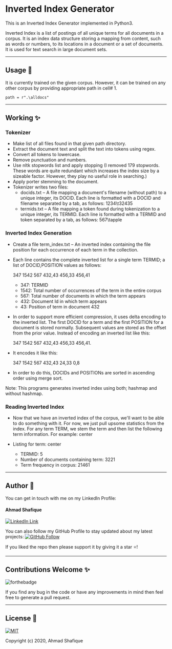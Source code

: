 <h1>Inverted Index Generator</h1>

<p>
  This is an Inverted Index Generator implemented in Python3. 

  Inverted Index is a list of postings of all unique terms for all documents in a corpus. It is an index data structure storing a mapping from content, such as words or numbers, to its locations in a document or a set of documents. It is used for text search in large document sets.
</p>

<hr>

## Usage 🔧

It is currently trained on the given corpus. However, it can be trained on any other corpus by providing appropriate path in cell# 1. 

```
path = r".\alldocs"
```

<hr>

## Working ✨

### Tokenizer

- Make list of all files found in that given path directory.
- Extract the document text and split the text into tokens using regex.
- Convert all tokens to lowercase.
- Remove punctuation and numbers.
- Use nltk stopwords list and apply stopping (I removed 179 stopwords. These words are quite redundant which increases the index size by a sizeable factor. However, they play no useful role in searching.)
- Apply porter stemming to the document.
- Tokenizer writes two files:
  - docids.txt – A file mapping a document's filename (without path) to a unique integer, its DOCID. Each line is formatted with a DOCID and filename separated by a tab, as follows: 1234\t32435
  - termids.txt – A file mapping a token found during tokenization to a unique integer, its TERMID. Each line is formatted with a TERMID and token separated by a tab, as follows: 567\tapple

### Inverted Index Generation

- Create a file term_index.txt – An inverted index containing the file position for each occurrence of each term in the collection. 
- Each line contains the complete inverted list for a single term TERMID; a list of DOCID,POSITION values as follows:
  
  347 1542 567 432,43 456,33 456,41
  - 347: TERMID
  - 1542: Total number of occurrences of the term in the entire corpus
  - 567: Total number of documents in which the term appears
  - 432: Document Id in which term appears
  - 43: Position of term in document 432

- In order to support more efficient compression, it uses delta encoding to the inverted list. The first DOCID for a term and the first POSITION for a document is stored normally. Subsequent values are stored as the offset from the prior value. Instead of encoding an inverted list like this:

  347 1542 567 432,43 456,33 456,41.

- It encodes it like this:

  347 1542 567 432,43 24,33 0,8

- In order to do this, DOCIDs and POSITIONs are sorted in ascending order using merge sort.

Note: This programs generates inverted index using both; hashmap and without hashmap.

### Reading Inverted Index

- Now that we have an inverted index of the corpus, we'll want to be able to do something with it. For now, we just pull upsome statistics from the index. For any term TERM, we stem the term and then list the following term information. For example: center

- Listing for term: center
  - TERMID: 5
  - Number of documents containing term: 3221
  - Term frequency in corpus: 21461

<hr>

## Author 👋

You can get in touch with me on my LinkedIn Profile:

#### Ahmad Shafique

[![LinkedIn Link](https://img.shields.io/badge/Connect-ahmadshafique-blue.svg?logo=linkedin&longCache=true&style=social&label=Connect)](https://www.linkedin.com/in/ahmad-shafique)

You can also follow my GitHub Profile to stay updated about my latest projects: [![GitHub Follow](https://img.shields.io/badge/Connect-ahmadshafique-blue.svg?logo=Github&longCache=true&style=social&label=Follow)](https://github.com/ahmadshafique)


If you liked the repo then please support it by giving it a star ⭐!

<hr>

## Contributions Welcome ✨

![forthebadge](https://forthebadge.com/images/badges/built-with-love.svg)

If you find any bug in the code or have any improvements in mind then feel free to generate a pull request.

<hr>

## License 📄

[![MIT](https://img.shields.io/cocoapods/l/AFNetworking.svg?style=style&label=License&maxAge=2592000)](LICENSE)

Copyright (c) 2020, Ahmad Shafique
